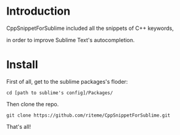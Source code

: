 # Introduction
CppSnippetForSublime included all the snippets of C++ keywords,

in order to improve Sublime Text's autocompletion.

# Install
First of all, get to the sublime packages's floder:

```shell
cd [path to sublime's config]/Packages/
```

Then clone the repo.

```shell
git clone https://github.com/riteme/CppSnippetForSublime.git
```

That's all!
